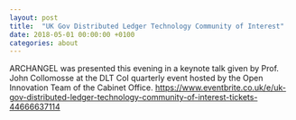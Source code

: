 ```yaml
---
layout: post
title:  "UK Gov Distributed Ledger Technology Community of Interest"
date: 2018-05-01 00:00:00 +0100
categories: about
---
```


ARCHANGEL was presented this evening in a keynote talk given by Prof. John Collomosse at the DLT CoI quarterly event hosted by the Open Innovation Team of the Cabinet Office. <https://www.eventbrite.co.uk/e/uk-gov-distributed-ledger-technology-community-of-interest-tickets-44666637114>